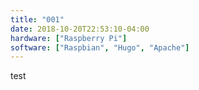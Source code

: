 ```yaml
---
title: "001"
date: 2018-10-20T22:53:10-04:00
hardware: ["Raspberry Pi"]
software: ["Raspbian", "Hugo", "Apache"]
---
```


test